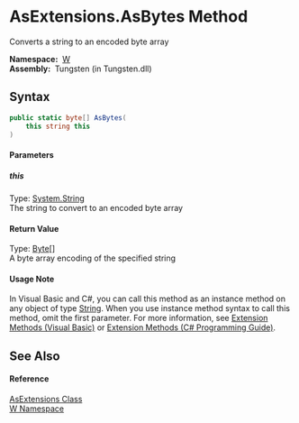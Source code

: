 AsExtensions.AsBytes Method
===========================
  Converts a string to an encoded byte array

  **Namespace:**  [W][1]  
  **Assembly:**  Tungsten (in Tungsten.dll)

Syntax
------

```csharp
public static byte[] AsBytes(
	this string this
)
```

#### Parameters

##### *this*
Type: [System.String][2]  
The string to convert to an encoded byte array

#### Return Value
Type: [Byte][3][]  
A byte array encoding of the specified string
#### Usage Note
In Visual Basic and C#, you can call this method as an instance method on any object of type [String][2]. When you use instance method syntax to call this method, omit the first parameter. For more information, see [Extension Methods (Visual Basic)][4] or [Extension Methods (C# Programming Guide)][5].

See Also
--------

#### Reference
[AsExtensions Class][6]  
[W Namespace][1]  

[1]: ../README.md
[2]: http://msdn.microsoft.com/en-us/library/s1wwdcbf
[3]: http://msdn.microsoft.com/en-us/library/yyb1w04y
[4]: http://msdn.microsoft.com/en-us/library/bb384936.aspx
[5]: http://msdn.microsoft.com/en-us/library/bb383977.aspx
[6]: README.md
[7]: ../../_icons/Help.png